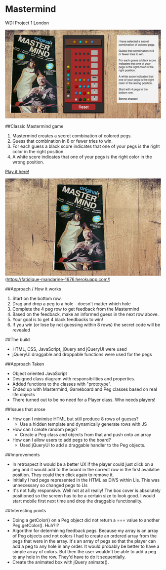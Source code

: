 # Mastermind
WDI Project 1 London

![Mastermind](https://raw.githubusercontent.com/keithdhd/mastermind/master/images/screen-shot2.png "Mastermind")

##Classic Mastermind game

1. Mastermind creates a secret combination of colored pegs. 
2. Guess that combination in 8 or fewer tries to win.
3. For each guess a black score indicates that one of your pegs is the right color in the right position.
4. A white score indicates that one of your pegs is the right color in the wrong position.

[Play it here!](https://fatidique-mandarine-1676.herokuapp.com/)

![Mastermind](https://raw.githubusercontent.com/keithdhd/mastermind/master/images/screen-shot1.png "Mastermind")(https://fatidique-mandarine-1676.herokuapp.com/)

##Approach / How it works

1. Start on the bottom row.
2. Drag and drop a peg to a hole - doesn't matter which hole
3. Complete the 4 peg row to get feedback from the Mastermind
4. Based on the feedback, make an informed guess in the next row above.
5. Your goal is to get 4 black feedbacks to win!
6. If you win (or lose by not guessing within 8 rows) the secret code will be revealed


##The build
-  HTML, CSS, JavaScript, jQuery and jQueryUI were used
-  jQueryUI draggable and droppable functions were used for the pegs
  
##Approach Taken
- Object oriented JavaScript
- Designed class diagram with responsibilities and properties.
- Added functions to the classes with "prototype".
- Ended up with Mastermind, Gameboard and Peg classes based on real life objects
- There turned out to be no need for a Player class. Who needs players!
  
##Issues that arose
  - How can I minimise HTML but still produce 8 rows of gueses?
    - Use a hidden template and dynamically generate rows with JS
  - How can I create random pegs?
    - Create a Peg class and objects from that and push onto an array
  - How can I allow users to add pegs to the board?
    - Used jQueryUI to add a draggable handler to the Peg objects.

##Improvements  
- In retrospect it would be a better UX if the player could just click on a peg and it would add to the board in the correct row in the first availalbe position. They could then click again to remove it.
- Initially I had pegs represented in the HTML as DIVS within LIs. This was unnecessary
so changed pegs to LIs
- It's not fully responsive. Well not at all really! The box cover is absolutely positioned so the screen has to be a certain size to look good. I would start mobile first next time and drop the draggable functionality.
  
  
##Interesting points
- Doing a getColor() on a Peg object did not return a === value to another Peg.getColor(). Huh?!?
- Algorithm for determining feedback pegs. Because my array is an array of Peg objects and not colors I had to  create an ordered array from the pegs that were in the array. It's an array of pegs so that the player can add       a peg to any hole in any order. It would probably be better to have a simple array of colors. But then the user wouldn't be able to add a peg to any hole in the row. They'd have to do it sequentially.
- Create the animated box with jQuery animate().
  
